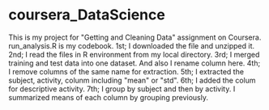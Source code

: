 # coursera_DataScience
This is my project for "Getting and Cleaning Data" assignment on Coursera.
run_analysis.R is my codebook.
1st; I downloaded the file and unzipped it.
2nd; I read the files in R environment from my local directory.
3rd; I merged training and test data into one dataset. And also I rename column here.
4th; I remove columns of the same name for extraction.
5th; I extracted the subject, activity, colunm including "mean" or "std".
6th; I added the colum for descriptive activity.
7th; I group by subject and then by activity. I summarized means of each column by grouping previously.
